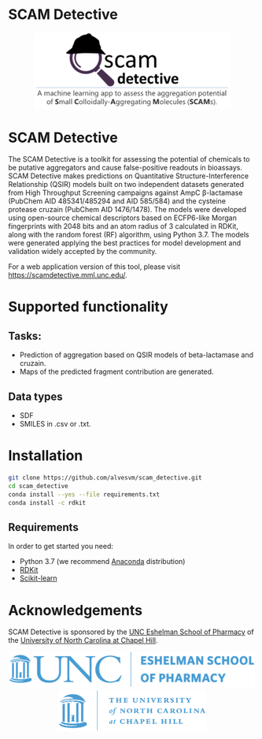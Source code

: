 # SCAM Detective
<p align="center">
  <img align="middle" src="/docs/logo.png" alt="SCAMDetective" width="400px" class="center">
 </p>

# SCAM Detective

The SCAM Detective is a toolkit for assessing the potential of chemicals to be putative aggregators and cause false-positive readouts in bioassays. SCAM Detective makes predictions on Quantitative Structure-Interference Relationship (QSIR) models built on two independent datasets generated from High Throughput Screening campaigns against AmpC β-lactamase (PubChem AID 485341/485294 and AID 585/584) and the cysteine protease cruzain (PubChem AID 1476/1478). The models were developed using open-source chemical descriptors based on ECFP6-like Morgan fingerprints with 2048 bits and an atom radius of 3 calculated in RDKit, along with the random forest (RF) algorithm, using Python 3.7. The models were generated applying the best practices for model development and validation widely accepted by the community.

For a web application version of this tool, please visit https://scamdetective.mml.unc.edu/.

# Supported functionality
## Tasks:
* Prediction of aggregation based on QSIR models of beta-lactamase and cruzain.
* Maps of the predicted fragment contribution are generated.

## Data types
* SDF
* SMILES in .csv or .txt.

# Installation
```bash
git clone https://github.com/alvesvm/scam_detective.git
cd scam_detective
conda install --yes --file requirements.txt
conda install -c rdkit
```

## Requirements
In order to get started you need:
* Python 3.7 (we recommend [Anaconda](https://www.continuum.io/downloads) distribution)
* [RDKit](https://www.rdkit.org/docs/Install.html)
* [Scikit-learn](http://scikit-learn.org/)

# Acknowledgements

SCAM Detective is sponsored by the [UNC Eshelman School of Pharmacy](https://pharmacy.unc.edu/) of the [University of North Carolina at Chapel Hill](https://www.unc.edu/).
<p align="middle">
  <img src="./docs/ESOP.png" alt="ESOP" width="500px">
  <img src="./docs/UNCLogo.png" alt="UNC" width="300px">
  <br>
</p>
